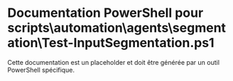 # Documentation PowerShell pour scripts\automation\agents\segmentation\Test-InputSegmentation.ps1

Cette documentation est un placeholder et doit être générée par un outil PowerShell spécifique.
